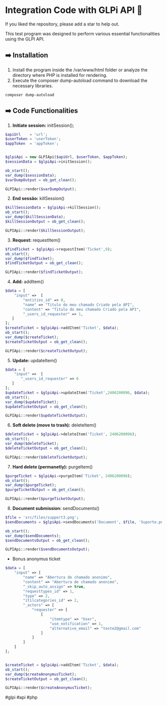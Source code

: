 # Integration Code with GLPi API 🚀

If you liked the repository, please add a star to help out.

This test program was designed to perform various essential functionalities using the GLPI API.

## ➡️ Installation

1. Install the program inside the /var/www/html folder or analyze the directory where PHP is installed for rendering.
2. Execute the composer dump-autoload command to download the necessary libraries.

```shell
composer dump-autoload
```


## ➡️ Code Functionalities

1. **Initiate session:** initSession();

```php
$apiUrl    = 'url';
$userToken = 'userToken';
$appToken  = 'appToken';


$glpiApi = new GLPIApi($apiUrl, $userToken, $appToken);
$sessionData = $glpiApi->initSession();

ob_start();
var_dump($sessionData);
$varDumpOutput = ob_get_clean();

GLPIApi::render($varDumpOutput);
```
2. **End sessão:** killSession()

```php
$killSessionData = $glpiApi->killSession();
ob_start();
var_dump($killSessionData);
$killSessionOutput = ob_get_clean();

GLPIApi::render($killSessionOutput);
```

3. **Request:** requestItem()

```php
$findTicket = $glpiApi->requestItem('Ticket',9);
ob_start();
var_dump($findTicket);
$findTicketOutput = ob_get_clean();

GLPIApi::render($findTicketOutput);
```

4. **Add:** addItem()

```php
$data = [
    "input" =>  [
        "entities_id" => 0,
        "name" => "Titulo do meu chamado Criado pela API",
        "content" => "Titulo do meu chamado Criado pela API",
        "_users_id_requester" => 1,
   ]
];
$createTicket = $glpiApi->addItem('Ticket', $data);
ob_start();
var_dump($createTicket);
$createTicketOutput = ob_get_clean();

GLPIApi::render($createTicketOutput);
```


5. **Update:** updateItem()
```php
$data = [
    "input" =>  [
       "_users_id_requester" => 6
   ]
];
$updateTicket = $glpiApi->updateItem('Ticket',2406200096, $data);
ob_start();
var_dump($updateTicket);
$updateTicketOutput = ob_get_clean();

GLPIApi::render($updateTicketOutput);
```

6. **Soft delete (move to trash):** deleteItem()
```php
$deleteTicket = $glpiApi->deleteItem('Ticket', 2406200096);
ob_start();
var_dump($deleteTicket);
$deleteTicketOutput = ob_get_clean();

GLPIApi::render($deleteTicketOutput);
```
7. **Hard delete (permanetly):** purgeItem()
```php
$purgeTicket = $glpiApi->purgeItem('Ticket', 2406200096);
ob_start();
var_dump($purgeTicket);
$purgeTicketOutput = ob_get_clean();

GLPIApi::render($purgeTicketOutput);
```
8. **Document submission:** sendDocuments()
```php
$file = 'src/files/support3.png';
$sendDocuments = $glpiApi->sendDocuments('Document', $file, 'Suporte.png');

ob_start();
var_dump($sendDocuments);
$sendDocumentsOutput = ob_get_clean();

GLPIApi::render($sendDocumentsOutput);
```

* Bonus anonymus ticket

```php
$data = [
    "input" => [
        "name" => "Abertura de chamado anonimo",
        "content" => "Abertura de chamado anonimo",
        "_skip_auto_assign" => true,
        "requesttypes_id" => 1,
        "type" => 2,
        "itilcategories_id" => 2,
        "_actors" => [
            "requester" => [
                [
                    "itemtype" => "User",
                    "use_notification" => 1,
                    "alternative_email" => "teste2@gmail.com"
                ]
            ]
        ]
    ]
];


$createTicket = $glpiApi->addItem('Ticket', $data);
ob_start();
var_dump($createAnonymusTicket);
$createTicketOutput = ob_get_clean();

GLPIApi::render($createAnonymusTicket);
````




#glpi #api #php
